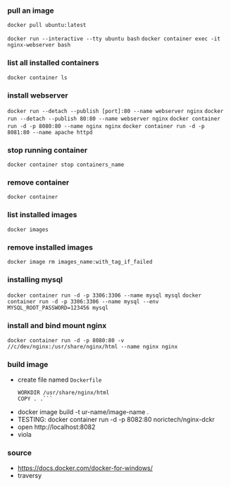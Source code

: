 ### pull an image
`docker pull ubuntu:latest`

`docker run --interactive --tty ubuntu bash`
`docker container exec -it nginx-webserver bash`

### list all installed containers
`docker container ls`

### install webserver 
`docker run --detach --publish [port]:80 --name webserver nginx`
`docker run --detach --publish 80:80 --name webserver nginx`
`docker container run -d -p 8080:80 --name nginx nginx`
`docker container run -d -p 8081:80 --name apache httpd`

### stop running container
`docker container stop containers_name`

### remove container
`docker container `

### list installed images
`docker images`

### remove installed images
`docker image rm images_name:with_tag_if_failed`

### installing mysql
`docker container run -d -p 3306:3306 --name mysql mysql`
`docker container run -d -p 3306:3306 --name mysql --env MYSQL_ROOT_PASSWORD=123456 mysql`

### install and bind mount nginx
`docker container run -d -p 8080:80 -v //c/dev/nginx:/usr/share/nginx/html --name nginx nginx`

### build image
  - create file named `Dockerfile`
    ```FROM nginx:latest
    WORKDIR /usr/share/nginx/html
    COPY . .```

  - docker image build -t ur-name/image-name .
  - TESTING: docker container run -d -p 8082:80 norictech/nginx-dckr
  - open http://localhost:8082
  - viola

### source
- https://docs.docker.com/docker-for-windows/
- traversy